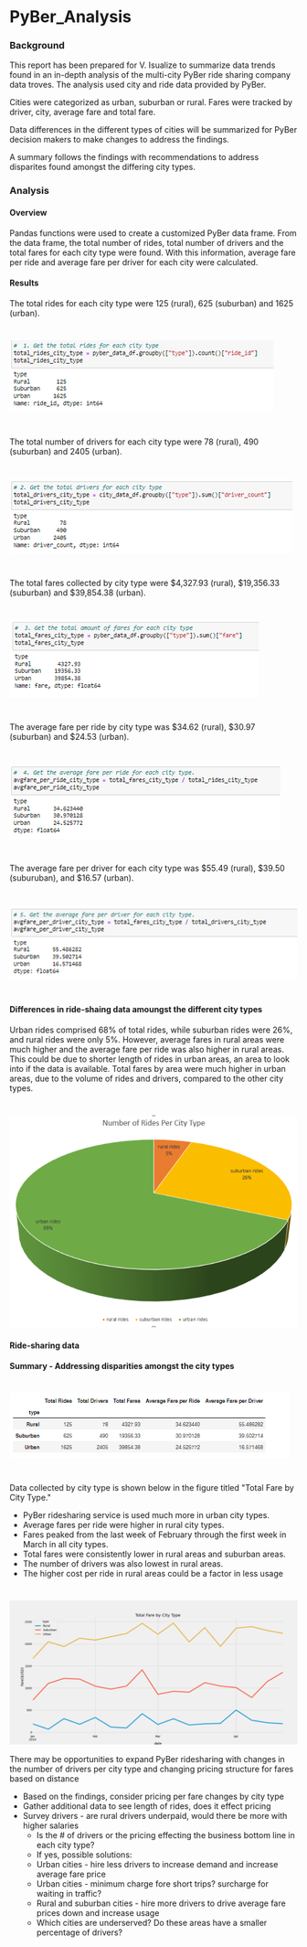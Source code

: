 # PyBer_Analysis
### Background
This report has been prepared for V. Isualize to summarize data trends found in an in-depth
analysis of the multi-city PyBer ride sharing company data troves.  The analysis used city and 
ride data provided by PyBer.

Cities were categorized as urban, suburban or rural.
Fares were tracked by driver, city, average fare and total fare.

Data differences in the different types of cities will be summarized for PyBer decision
makers to make changes to address the findings.

A summary follows the findings with recommendations to address disparites found amongst the differing city types.
### Analysis
#### Overview
Pandas functions were used to create a customized PyBer data frame.  From the data frame,
the total number of rides, total number of drivers and the total fares for each city type 
were found.  With this information, average fare per ride and average fare per driver 
for each city were calculated.
#### Results

The total rides for each city type were 125 (rural), 625 (suburban) and 1625 (urban).
#
![total rider](https://github.com/jcsargis00/PyBer_Analysis/blob/main/Resources/totalrides.PNG)
#
The total number of drivers for each city type were 78 (rural), 490 (suburban) 
and 2405 (urban).
#
![total drivers](https://github.com/jcsargis00/PyBer_Analysis/blob/main/Resources/totaldrivers.PNG)
#
The total fares collected by city type were $4,327.93 (rural), $19,356.33 (suburban) 
and $39,854.38 (urban).
#
![total fare](https://github.com/jcsargis00/PyBer_Analysis/blob/main/Resources/totalfares.PNG)
#
The average fare per ride by city type was $34.62 (rural), $30.97 (suburban) and 
$24.53 (urban). 
#
![avg fare ride](https://github.com/jcsargis00/PyBer_Analysis/blob/main/Resources/avgfarperide.PNG)
#
The average fare per driver for each city type was $55.49 (rural), $39.50 (suburuban), 
and $16.57 (urban).
#
![avg fare driver](https://github.com/jcsargis00/PyBer_Analysis/blob/main/Resources/avgfareperdriver.PNG)
#

#### Differences in ride-shaing data amoungst the different city types
Urban rides comprised 68% of total rides, while suburban rides were 26%, and rural rides
were only 5%.  However, average fares in rural areas were much higher and the average fare
per ride was also higher in rural areas.  This could be due to shorter length of rides
in urban areas, an area to look into if the data is available.  Total fares by area
were much higher in urban areas, due to the volume of rides and drivers, compared to 
the other city types.  
#
![pie chart rides/city](https://github.com/jcsargis00/PyBer_Analysis/blob/main/Resources/numberridespie.PNG)
#### Ride-sharing data

#### Summary - Addressing disparities amongst the city types
#
![summary](https://github.com/jcsargis00/PyBer_Analysis/blob/main/Resources/summary.PNG)
#
Data collected by city type is shown below in the figure titled "Total Fare by City Type."
* PyBer ridesharing service is used much more in urban city types.
* Average fares per ride were higher in rural city types.
* Fares peaked from the last week of February through the first week in March in all city types.  
* Total fares were consistently lower in rural areas and suburban areas. 
* The number of drivers was also lowest in rural areas.  
* The higher cost per ride in rural areas could be a factor in less usage
#
![Summary figure](https://github.com/jcsargis00/PyBer_Analysis/blob/main/analysis/PyBer_fare_summary.png)
    
There may be opportunities to expand PyBer ridesharing with changes in the number of drivers
per city type and changing pricing structure for fares based on distance
* Based on the findings, consider pricing per fare changes by city type
* Gather additional data to see length of rides, does it effect pricing
* Survey drivers - are rural drivers underpaid, would there be more with higher salaries
    * Is the # of drivers or the pricing effecting the business bottom line in each city type?
    * If yes, possible solutions:
    - Urban cities - hire less drivers to increase demand and increase average fare price
    - Urban cities - minimum charge fore short trips?  surcharge for waiting in traffic?
    - Rural and suburban cities - hire more drivers to drive average fare prices down and increase usage
    - Which cities are underserved?  Do these areas have a smaller percentage of drivers?